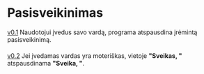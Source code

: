 # Pasisveikinimas

[v0.1](https://github.com/audronem/pasisveikinimas/tree/main) Naudotojui įvedus savo vardą, programa atspausdina įrėmintą pasisveikinimą.
####
[v0.2](https://github.com/audronem/pasisveikinimas/tree/v0.2) Jei įvedamas vardas yra moteriškas, vietoje **"Sveikas, "** atspausdinama **"Sveika, "**.
